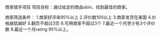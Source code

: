 商家猎手项目
项目目标：通过给定的商品sbin，找到最佳的商家。

商家筛选条件：
1.商家好评率95%以上
2.评价数100以上
3.商家发货在美国
4.价格越低越好
5.翻页不超过3页
6.可用商家不超过3个
7.最近一个月至少有3个评价数
8.最近一个月rating 95%以上。

